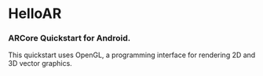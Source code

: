 # HelloAR

### ARCore Quickstart for Android. 

This quickstart uses OpenGL, a programming interface for rendering 2D and 3D vector graphics.
